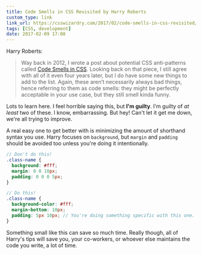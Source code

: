 ```yaml
---
title: Code Smells in CSS Revisited by Harry Roberts
custom_type: link
link_url: https://csswizardry.com/2017/02/code-smells-in-css-revisited/
tags: [CSS, development]
date: 2017-02-09 17:08
---
```

Harry Roberts:

> Way back in 2012, I wrote a post about potential CSS anti-patterns called [Code Smells in CSS](https://csswizardry.com/2012/11/code-smells-in-css/). Looking back on that piece, I still agree with all of it even four years later, but I do have some new things to add to the list. Again, these aren’t necessarily always bad things, hence referring to them as code smells: they might be perfectly acceptable in your use case, but they still smell kinda funny.

Lots to learn here. I feel horrible saying this, but **I'm guilty**. I'm guilty of *at least* two of these. I know, embarrassing. But hey! Can't let it get me down, we're all trying to improve. 

A real easy one to get better with is minimizing the amount of shorthand syntax you use. Harry focuses on `background`, but `margin` and `padding` should be avoided too unless you're doing it intentionally.

```scss
// Don't do this!
.class-name {
  background: #fff;
  margin: 0 0 10px;
  padding: 0 0 0 5px;
}

// Do this!
.class-name {
  background-color: #fff;
  margin-bottom: 10px;
  padding: 5px 10px; // You're doing something specific with this one.
}
```

Something small like this can save so much time. Really though, all of Harry's tips will save you, your co-workers, or whoever else maintains the code you write, a lot of time.